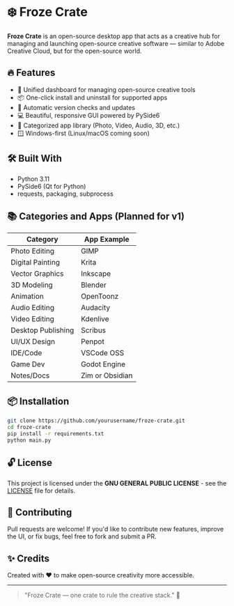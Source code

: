 # ❄️ Froze Crate

**Froze Crate** is an open-source desktop app that acts as a creative hub for managing and launching open-source creative software — similar to Adobe Creative Cloud, but for the open-source world.

## 🔥 Features

- 🎨 Unified dashboard for managing open-source creative tools
- 📦 One-click install and uninstall for supported apps
- 🔁 Automatic version checks and updates
- 💻 Beautiful, responsive GUI powered by PySide6
- 📁 Categorized app library (Photo, Video, Audio, 3D, etc.)
- 🪟 Windows-first (Linux/macOS coming soon)

## 🛠️ Built With

- Python 3.11
- PySide6 (Qt for Python)
- requests, packaging, subprocess

## 📚 Categories and Apps (Planned for v1)

| Category            | App Example     |
|---------------------|-----------------|
| Photo Editing       | GIMP            |
| Digital Painting    | Krita           |
| Vector Graphics     | Inkscape        |
| 3D Modeling         | Blender         |
| Animation           | OpenToonz       |
| Audio Editing       | Audacity        |
| Video Editing       | Kdenlive        |
| Desktop Publishing  | Scribus         |
| UI/UX Design        | Penpot          |
| IDE/Code            | VSCode OSS      |
| Game Dev            | Godot Engine    |
| Notes/Docs          | Zim or Obsidian |

## 📦 Installation

```bash
git clone https://github.com/yourusername/froze-crate.git
cd froze-crate
pip install -r requirements.txt
python main.py
```

## 🔓 License

This project is licensed under the **GNU GENERAL PUBLIC LICENSE** - see the [LICENSE](LICENSE) file for details.

## 🙌 Contributing

Pull requests are welcome! If you'd like to contribute new features, improve the UI, or fix bugs, feel free to fork and submit a PR.

## ✨ Credits

Created with ❤️ to make open-source creativity more accessible.

---

> "Froze Crate — one crate to rule the creative stack." 🎨
